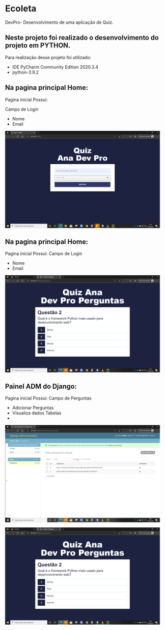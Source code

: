 # Ecoleta

DevPro- Desenvolvimento de uma aplicação de Quiz.  

## Neste projeto foi realizado o desenvolvimento do projeto em PYTHON.

 Para realização desse projeto foi utilizado:

  - IDE PyCharm Community Edition 2020.3.4  <br>
  - python-3.9.2 <br>

## Na pagina principal Home:

Pagina inicial Possui:

Campo de Login
- Nome 
- Email

![Primeira tela](https://raw.githubusercontent.com/PaulaSena/Proj1Python/master/Dia2/rota%20mapeada.png "Home")

## Na pagina principal Home:

Pagina inicial Possui:
Campo de Login
- Nome 
- Email

![Terceira tela](https://raw.githubusercontent.com/PaulaSena/Proj1Python/master/Dia2/fim%20aula%202.png "Home")


## Painel ADM do Django:

Pagina inicial Possui:
Campo de Perguntas
- Adicionar Perguntas
- Visualiza dados Tabelas
- 
![Segunda tela](https://raw.githubusercontent.com/PaulaSena/Proj1Python/master/Dia2/Painel%20cadastro%20perguntas.png "Painel Django Adm")


![Terceira tela](https://raw.githubusercontent.com/PaulaSena/Proj1Python/master/Dia2/fim%20aula%202.png "Home")

